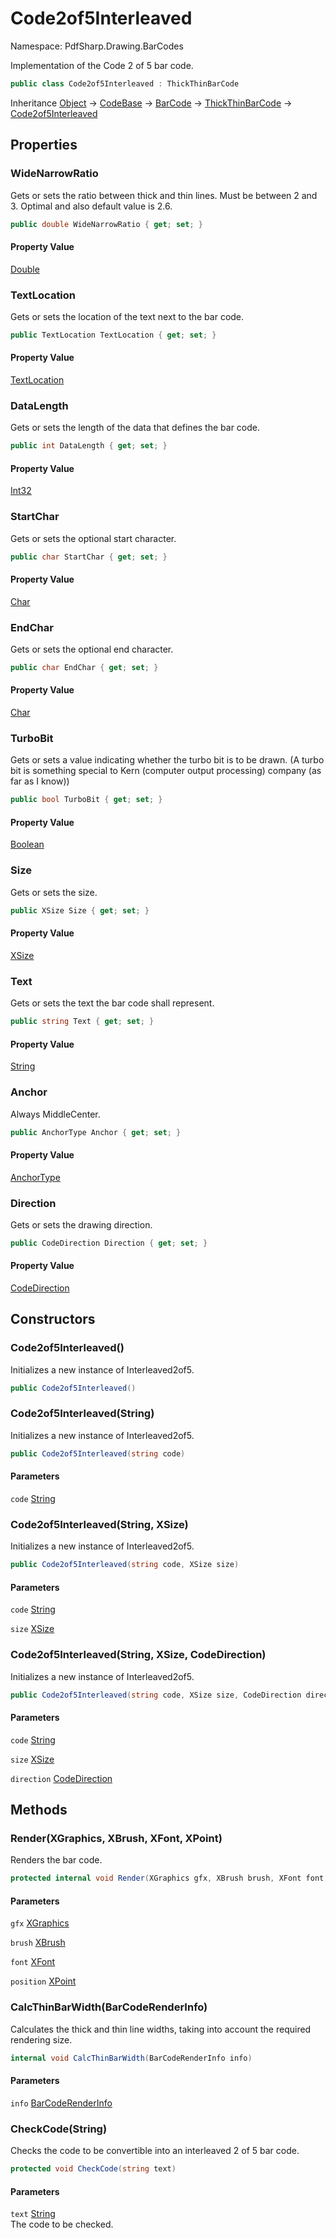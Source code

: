 # Code2of5Interleaved

Namespace: PdfSharp.Drawing.BarCodes

Implementation of the Code 2 of 5 bar code.

```csharp
public class Code2of5Interleaved : ThickThinBarCode
```

Inheritance [Object](https://docs.microsoft.com/en-us/dotnet/api/system.object) → [CodeBase](./pdfsharp.drawing.barcodes.codebase) → [BarCode](./pdfsharp.drawing.barcodes.barcode) → [ThickThinBarCode](./pdfsharp.drawing.barcodes.thickthinbarcode) → [Code2of5Interleaved](./pdfsharp.drawing.barcodes.code2of5interleaved)

## Properties

### **WideNarrowRatio**

Gets or sets the ratio between thick and thin lines. Must be between 2 and 3.
 Optimal and also default value is 2.6.

```csharp
public double WideNarrowRatio { get; set; }
```

#### Property Value

[Double](https://docs.microsoft.com/en-us/dotnet/api/system.double)<br>

### **TextLocation**

Gets or sets the location of the text next to the bar code.

```csharp
public TextLocation TextLocation { get; set; }
```

#### Property Value

[TextLocation](./pdfsharp.drawing.barcodes.textlocation)<br>

### **DataLength**

Gets or sets the length of the data that defines the bar code.

```csharp
public int DataLength { get; set; }
```

#### Property Value

[Int32](https://docs.microsoft.com/en-us/dotnet/api/system.int32)<br>

### **StartChar**

Gets or sets the optional start character.

```csharp
public char StartChar { get; set; }
```

#### Property Value

[Char](https://docs.microsoft.com/en-us/dotnet/api/system.char)<br>

### **EndChar**

Gets or sets the optional end character.

```csharp
public char EndChar { get; set; }
```

#### Property Value

[Char](https://docs.microsoft.com/en-us/dotnet/api/system.char)<br>

### **TurboBit**

Gets or sets a value indicating whether the turbo bit is to be drawn.
 (A turbo bit is something special to Kern (computer output processing) company (as far as I know))

```csharp
public bool TurboBit { get; set; }
```

#### Property Value

[Boolean](https://docs.microsoft.com/en-us/dotnet/api/system.boolean)<br>

### **Size**

Gets or sets the size.

```csharp
public XSize Size { get; set; }
```

#### Property Value

[XSize](./pdfsharp.drawing.xsize)<br>

### **Text**

Gets or sets the text the bar code shall represent.

```csharp
public string Text { get; set; }
```

#### Property Value

[String](https://docs.microsoft.com/en-us/dotnet/api/system.string)<br>

### **Anchor**

Always MiddleCenter.

```csharp
public AnchorType Anchor { get; set; }
```

#### Property Value

[AnchorType](./pdfsharp.drawing.barcodes.anchortype)<br>

### **Direction**

Gets or sets the drawing direction.

```csharp
public CodeDirection Direction { get; set; }
```

#### Property Value

[CodeDirection](./pdfsharp.drawing.barcodes.codedirection)<br>

## Constructors

### **Code2of5Interleaved()**

Initializes a new instance of Interleaved2of5.

```csharp
public Code2of5Interleaved()
```

### **Code2of5Interleaved(String)**

Initializes a new instance of Interleaved2of5.

```csharp
public Code2of5Interleaved(string code)
```

#### Parameters

`code` [String](https://docs.microsoft.com/en-us/dotnet/api/system.string)<br>

### **Code2of5Interleaved(String, XSize)**

Initializes a new instance of Interleaved2of5.

```csharp
public Code2of5Interleaved(string code, XSize size)
```

#### Parameters

`code` [String](https://docs.microsoft.com/en-us/dotnet/api/system.string)<br>

`size` [XSize](./pdfsharp.drawing.xsize)<br>

### **Code2of5Interleaved(String, XSize, CodeDirection)**

Initializes a new instance of Interleaved2of5.

```csharp
public Code2of5Interleaved(string code, XSize size, CodeDirection direction)
```

#### Parameters

`code` [String](https://docs.microsoft.com/en-us/dotnet/api/system.string)<br>

`size` [XSize](./pdfsharp.drawing.xsize)<br>

`direction` [CodeDirection](./pdfsharp.drawing.barcodes.codedirection)<br>

## Methods

### **Render(XGraphics, XBrush, XFont, XPoint)**

Renders the bar code.

```csharp
protected internal void Render(XGraphics gfx, XBrush brush, XFont font, XPoint position)
```

#### Parameters

`gfx` [XGraphics](./pdfsharp.drawing.xgraphics)<br>

`brush` [XBrush](./pdfsharp.drawing.xbrush)<br>

`font` [XFont](./pdfsharp.drawing.xfont)<br>

`position` [XPoint](./pdfsharp.drawing.xpoint)<br>

### **CalcThinBarWidth(BarCodeRenderInfo)**

Calculates the thick and thin line widths,
 taking into account the required rendering size.

```csharp
internal void CalcThinBarWidth(BarCodeRenderInfo info)
```

#### Parameters

`info` [BarCodeRenderInfo](./pdfsharp.drawing.barcodes.barcoderenderinfo)<br>

### **CheckCode(String)**

Checks the code to be convertible into an interleaved 2 of 5 bar code.

```csharp
protected void CheckCode(string text)
```

#### Parameters

`text` [String](https://docs.microsoft.com/en-us/dotnet/api/system.string)<br>
The code to be checked.

